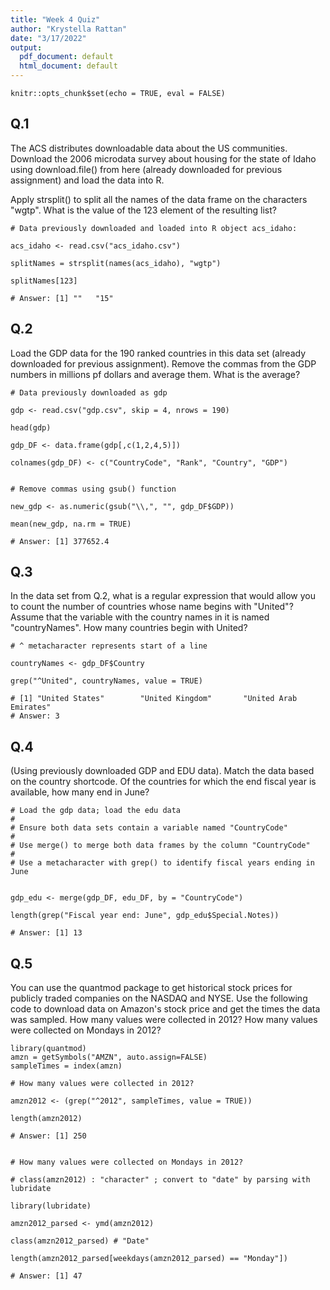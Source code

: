 ```yaml
---
title: "Week 4 Quiz"
author: "Krystella Rattan"
date: "3/17/2022"
output:
  pdf_document: default
  html_document: default
---
```


```{r setup, include=FALSE}
knitr::opts_chunk$set(echo = TRUE, eval = FALSE)
```

## Q.1

The ACS distributes downloadable data about the US communities. Download the 2006 microdata survey about housing for the state of Idaho using download.file() from here (already downloaded for previous assignment) and load the data into R.

Apply strsplit() to split all the names of the data frame on the characters "wgtp". What is the value of the 123 element of the resulting list?

```{r}
# Data previously downloaded and loaded into R object acs_idaho:

acs_idaho <- read.csv("acs_idaho.csv")

splitNames = strsplit(names(acs_idaho), "wgtp")

splitNames[123]

# Answer: [1] ""   "15"
```


## Q.2 

Load the GDP data for the 190 ranked countries in this data set (already downloaded for previous assignment). Remove the commas from the GDP numbers in millions pf dollars and average them. What is the average?

```{r}
# Data previously downloaded as gdp

gdp <- read.csv("gdp.csv", skip = 4, nrows = 190)

head(gdp)

gdp_DF <- data.frame(gdp[,c(1,2,4,5)])

colnames(gdp_DF) <- c("CountryCode", "Rank", "Country", "GDP")


# Remove commas using gsub() function

new_gdp <- as.numeric(gsub("\\,", "", gdp_DF$GDP))

mean(new_gdp, na.rm = TRUE)

# Answer: [1] 377652.4

```


## Q.3

In the data set from Q.2, what is a regular expression that would allow you to count the number of countries whose name begins with "United"? Assume that the variable with the country names in it is named "countryNames". How many countries begin with United?

```{r}
# ^ metacharacter represents start of a line

countryNames <- gdp_DF$Country

grep("^United", countryNames, value = TRUE)

# [1] "United States"        "United Kingdom"       "United Arab Emirates"
# Answer: 3

```


## Q.4

(Using previously downloaded GDP and EDU data). Match the data based on the country shortcode. Of the countries for which the end fiscal year is available, how many end in June?

```{r}
# Load the gdp data; load the edu data
#
# Ensure both data sets contain a variable named "CountryCode"
# 
# Use merge() to merge both data frames by the column "CountryCode"
# 
# Use a metacharacter with grep() to identify fiscal years ending in June

```

```{r}

gdp_edu <- merge(gdp_DF, edu_DF, by = "CountryCode")

length(grep("Fiscal year end: June", gdp_edu$Special.Notes))

# Answer: [1] 13

```


## Q.5

You can use the quantmod package to get historical stock prices for publicly traded companies on the NASDAQ and NYSE. Use the following code to download data on Amazon's stock price and get the times the data was sampled.
How many values were collected in 2012? How many values were collected on Mondays in 2012?

```{r}
library(quantmod)
amzn = getSymbols("AMZN", auto.assign=FALSE)
sampleTimes = index(amzn)

```

```{r}
# How many values were collected in 2012?

amzn2012 <- (grep("^2012", sampleTimes, value = TRUE))

length(amzn2012)

# Answer: [1] 250

```

```{r}

# How many values were collected on Mondays in 2012?

# class(amzn2012) : "character" ; convert to "date" by parsing with lubridate

library(lubridate)

amzn2012_parsed <- ymd(amzn2012)

class(amzn2012_parsed) # "Date"

length(amzn2012_parsed[weekdays(amzn2012_parsed) == "Monday"])

# Answer: [1] 47

```






